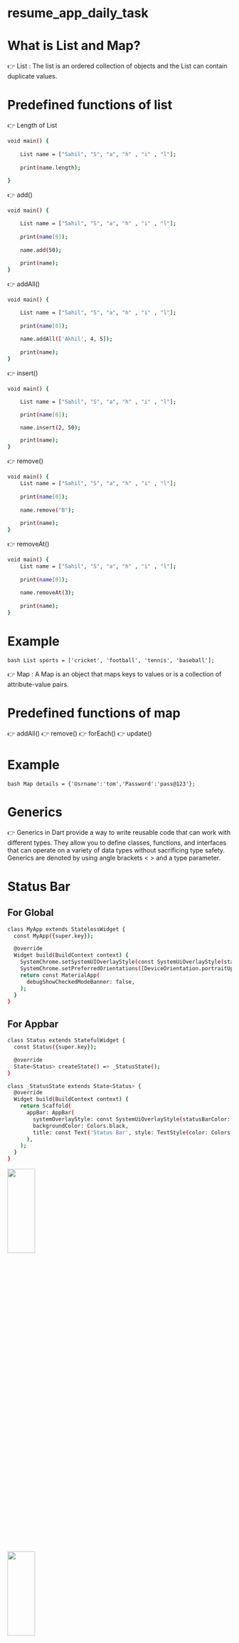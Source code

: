 # resume_app_daily_task

# What is List and Map?

👉 List :  The list is an ordered collection of objects and the List can contain duplicate values.

# Predefined functions of list

👉 Length of List 

```bash
void main() {
 
    List name = ["Sahil", "S", "a", "h" , "i" , "l"];
  
    print(name.length);
 
}
```

👉 add()

```bash
void main() {

    List name = ["Sahil", "S", "a", "h" , "i" , "l"];
  
    print(name[0]);
  
    name.add(50);
  
    print(name);
}
```

👉 addAll()

```bash
void main() {

    List name = ["Sahil", "S", "a", "h" , "i" , "l"];
  
    print(name[0]);
  
    name.addAll(['Akhil', 4, 5]);
  
    print(name);
}
```
👉 insert()

```bash
void main() {

    List name = ["Sahil", "S", "a", "h" , "i" , "l"];

    print(name[0]);

    name.insert(2, 50);

    print(name);
}
```

👉 remove()

```bash
void main() {
    List name = ["Sahil", "S", "a", "h" , "i" , "l"];
  
    print(name[0]);
  
    name.remove("B");
  
    print(name);
}
```

👉 removeAt()

```bash
void main() {
    List name = ["Sahil", "S", "a", "h" , "i" , "l"];
  
    print(name[0]);
  
    name.removeAt(3);
  
    print(name);
}
```

# Example

```bash List sports = ['cricket', 'football', 'tennis', 'baseball'];```

👉 Map :  A Map is an object that maps keys to values or is a collection of attribute-value pairs.

# Predefined functions of map

👉 addAll() 
👉 remove() 
👉 forEach() 
👉 update()

# Example

```bash Map details = {'Usrname':'tom','Password':'pass@123'};```

# Generics

👉 Generics in Dart provide a way to write reusable code that can work with different types. They allow you to define classes, functions, and interfaces that can operate on a variety of data types without sacrificing type safety. Generics are denoted by using angle brackets < > and a type parameter.

# Status Bar

## For Global

```bash
class MyApp extends StatelessWidget {
  const MyApp({super.key});

  @override
  Widget build(BuildContext context) {
    SystemChrome.setSystemUIOverlayStyle(const SystemUiOverlayStyle(statusBarColor: Colors.red),);
    SystemChrome.setPreferredOrientations([DeviceOrientation.portraitUp, DeviceOrientation.landscapeLeft]);
    return const MaterialApp(
      debugShowCheckedModeBanner: false,
    );
  }
}
```

## For Appbar

```bash
class Status extends StatefulWidget {
  const Status({super.key});

  @override
  State<Status> createState() => _StatusState();
}

class _StatusState extends State<Status> {
  @override
  Widget build(BuildContext context) {
    return Scaffold(
      appBar: AppBar(
        systemOverlayStyle: const SystemUiOverlayStyle(statusBarColor: Colors.grey),
        backgroundColor: Colors.black,
        title: const Text('Status Bar', style: TextStyle(color: Colors.white,),),
      ),
    );
  }
}
```

<img src="https://github.com/Vishalk0810/resume_app_daily_task/assets/149374506/bd622f42-04f7-4bcd-8fe9-08946a9afd54" height=22% width=35%>

<br>

<img src="https://github.com/Vishalk0810/resume_app_daily_task/assets/149374506/a801a3d8-20d2-49e2-8446-e0202e3b6585" height=22% width=35%>

<br>

<video src="https://github.com/Vishalk0810/resume_app_daily_task/assets/149374506/2d85cd7e-1ee7-4eca-bd71-70763318fec1" height=22% width=35%>

<br>







